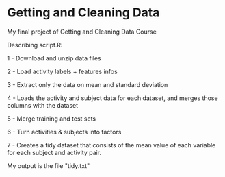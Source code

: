 # Getting and Cleaning Data
My final project of Getting and Cleaning Data Course


Describing script.R:

1 - Download and unzip data files

2 - Load activity labels + features infos

3 - Extract only the data on mean and standard deviation

4 - Loads the activity and subject data for each dataset, and merges those columns with the dataset

5 - Merge training and test sets

6 - Turn activities & subjects into factors

7 - Creates a tidy dataset that consists of the mean value of each variable for each subject and activity pair.

My output is the file "tidy.txt"
